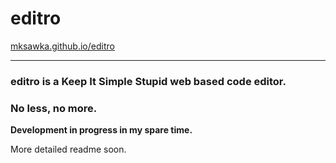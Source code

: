 # editro

[mksawka.github.io/editro](https://mksawka.github.io/editro)

---

### editro is a Keep It Simple Stupid web based code editor.
### No less, no more.

**Development in progress in my spare time.**

More detailed readme soon.
